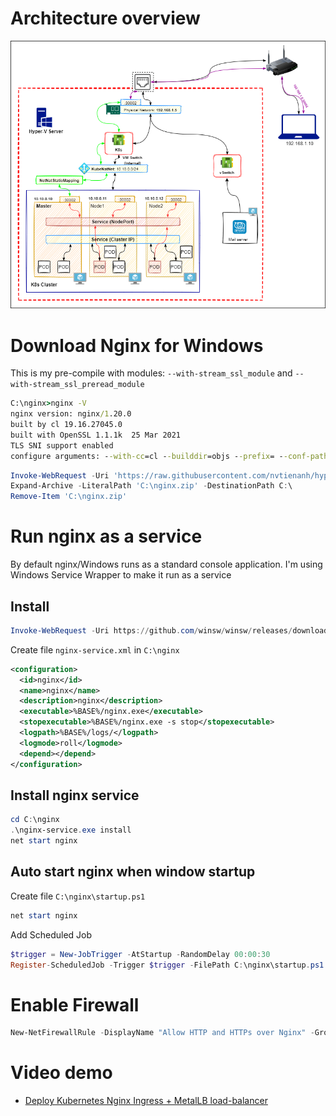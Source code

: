 # Architecture overview

![alt text](Hyper-V-K8s-nginx-with-nginx-reverser-proxy.png "architecture overview")

# Download Nginx for Windows

This is my pre-compile with modules: `--with-stream_ssl_module` and `--with-stream_ssl_preread_module`

```cmd
C:\nginx>nginx -V
nginx version: nginx/1.20.0
built by cl 19.16.27045.0
built with OpenSSL 1.1.1k  25 Mar 2021
TLS SNI support enabled
configure arguments: --with-cc=cl --builddir=objs --prefix= --conf-path=conf/nginx.conf --pid-path=logs/nginx.pid --http-log-path=logs/access.log --error-log-path=logs/error.log --sbin-path=nginx.exe --http-client-body-temp-path=temp/client_body_temp --http-proxy-temp-path=temp/proxy_temp --http-fastcgi-temp-path=temp/fastcgi_temp --http-scgi-temp-path=temp/scgi_temp --http-uwsgi-temp-path=temp/uwsgi_temp --with-cc-opt=-DFD_SETSIZE=1024 --with-pcre=objs/lib/pcre-8.44 --with-zlib=objs/lib/zlib-1.2.11 --with-openssl=objs/lib/openssl-1.1.1k --with-openssl-opt='no-asm no-tests' --with-http_addition_module --with-http_v2_module --with-http_realip_module --with-http_sub_module --with-http_dav_module --with-http_stub_status_module --with-http_flv_module --with-http_mp4_module --with-http_gunzip_module --with-http_gzip_static_module --with-http_auth_request_module --with-http_random_index_module --with-http_secure_link_module --with-http_slice_module --with-mail --with-stream --with-http_ssl_module --with-mail_ssl_module --with-stream_ssl_module --with-stream_ssl_preread_module
```

```powershell
Invoke-WebRequest -Uri 'https://raw.githubusercontent.com/nvtienanh/hyperv-k8s/main/nginx/nginx.zip' -OutFile 'C:\nginx.zip'
Expand-Archive -LiteralPath 'C:\nginx.zip' -DestinationPath C:\
Remove-Item 'C:\nginx.zip'
```

# Run nginx as a service

By default nginx/Windows runs as a standard console application. I'm using Windows Service Wrapper to make it run as a service

## Install 

```powershell
Invoke-WebRequest -Uri https://github.com/winsw/winsw/releases/download/v2.11.0/WinSW-x64.exe -OutFile 'C:\nginx\nginx-service.exe'
```

Create file `nginx-service.xml` in `C:\nginx`

```xml
<configuration>
  <id>nginx</id>
  <name>nginx</name>
  <description>nginx</description>
  <executable>%BASE%/nginx.exe</executable>
  <stopexecutable>%BASE%/nginx.exe -s stop</stopexecutable>
  <logpath>%BASE%/logs/</logpath>
  <logmode>roll</logmode>
  <depend></depend>
</configuration>
```

## Install nginx service

```powershell
cd C:\nginx
.\nginx-service.exe install
net start nginx
```

## Auto start nginx when window startup

Create file `C:\nginx\startup.ps1`

```powershell
net start nginx
```

Add Scheduled Job

```powershell
$trigger = New-JobTrigger -AtStartup -RandomDelay 00:00:30
Register-ScheduledJob -Trigger $trigger -FilePath C:\nginx\startup.ps1 -Name StartNginx
```

# Enable Firewall

```powershell
New-NetFirewallRule -DisplayName "Allow HTTP and HTTPs over Nginx" -Group "NGINX Reverse Proxy" -Direction Inbound -Action Allow -EdgeTraversalPolicy Allow -Protocol TCP -LocalPort 80,443 -Program "C:\nginx\nginx.exe"
```

# Video demo

- [Deploy Kubernetes Nginx Ingress + MetalLB load-balancer](https://www.youtube.com/watch?v=LbLaCVaX73E)